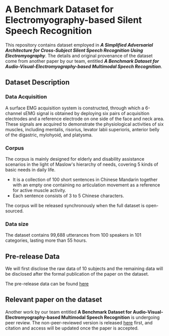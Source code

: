 # A Benchmark Dataset for Electromyography-based Silent Speech Recognition 

This repository contains dataset employed in ***A Simplified Adversarial Architecture for Cross-Subject Silent Speech Recognition Using Electromyography***.
The details and original provenance of the dataset come from another paper by our team, entitled ***A Benchmark Dataset for Audio-Visual-Electromyography-based Multimodal Speech Recognition***.


## Dataset Description

### Data Acquisition 

A surface EMG acquisition system is constructed, through which a 6-channel sEMG signal is obtained by deploying six pairs of acquisition electrodes and a reference electrode on one side of the face and neck area. 
These signals are acquired to demonstrate the physiological activities of six muscles, including mentalis, risorius, levator labii superioris, anterior belly of the digastric, mylohyoid, and platysma.

### Corpus

The corpus is mainly designed for elderly and disability assistance scenarios in the light of Maslow's hierarchy of needs, covering 5 kinds of basic needs in daily life. 
- It is a collection of 100 short sentences in Chinese Mandarin together with an empty one containing no articulation movement as a reference for active muscle activity. 
- Each sentence consists of 3 to 5 Chinese characters. 

The corpus will be released synchronously when the full dataset is open-sourced.

### Data size

The dataset contains 99,688 utterances from 100 speakers in 101 categories, lasting more than 55 hours.


## Pre-release Data

We will first disclose the raw data of 10 subjects and the remaining data will be disclosed after the formal publication of the paper on the dataset.

The pre-release data can be found [here](https://pan.baidu.com/s/19Pf-oWOGjhavL4F-b5_Eqg?pwd=sEMG)


## Relevant paper on the dataset

Another work by our team entitled **A Benchmark Dataset for Audio-Visual-Electromyography-based Multimodal Speech Recognition** is undergoing peer review. The non-peer-reviewed version is released [here](https://github.com/HaloFame/EMG100/dataset_paper_nonereviewed.pdf) first, and citation and access will be updated once the paper is accepted.

